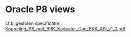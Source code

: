 # Oracle P8 views

cf bijgesloten specificatie [Koppeling_P8_met_BRK_Kadaster_Doc_BRK_API_v1_0.pdf](Koppeling_P8_met_BRK_Kadaster_Doc_BRK_API_v1_0.pdf)
